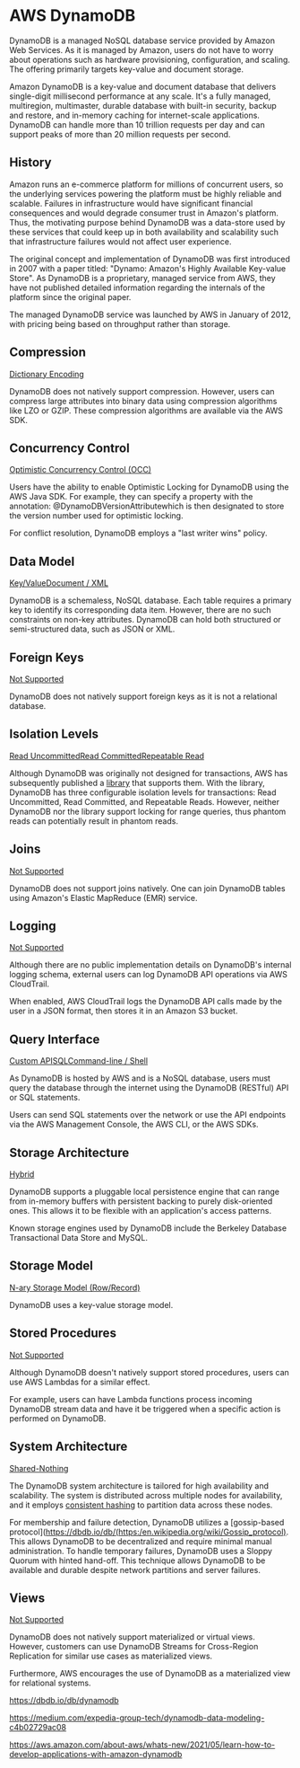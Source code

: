 # AWS DynamoDB

DynamoDB is a managed NoSQL database service provided by Amazon Web Services. As it is managed by Amazon, users do not have to worry about operations such as hardware provisioning, configuration, and scaling. The offering primarily targets key-value and document storage.

Amazon DynamoDB is a key-value and document database that delivers single-digit millisecond performance at any scale. It's a fully managed, multiregion, multimaster, durable database with built-in security, backup and restore, and in-memory caching for internet-scale applications. DynamoDB can handle more than 10 trillion requests per day and can support peaks of more than 20 million requests per second.

## History

Amazon runs an e-commerce platform for millions of concurrent users, so the underlying services powering the platform must be highly reliable and scalable. Failures in infrastructure would have significant financial consequences and would degrade consumer trust in Amazon's platform. Thus, the motivating purpose behind DynamoDB was a data-store used by these services that could keep up in both availability and scalability such that infrastructure failures would not affect user experience.

The original concept and implementation of DynamoDB was first introduced in 2007 with a paper titled: "Dynamo: Amazon's Highly Available Key-value Store". As DynamoDB is a proprietary, managed service from AWS, they have not published detailed information regarding the internals of the platform since the original paper.

The managed DynamoDB service was launched by AWS in January of 2012, with pricing being based on throughput rather than storage.

## Compression

[Dictionary Encoding](https://dbdb.io/browse?compression=dictionary-encoding)

DynamoDB does not natively support compression. However, users can compress large attributes into binary data using compression algorithms like LZO or GZIP.
These compression algorithms are available via the AWS SDK.

## Concurrency Control

[Optimistic Concurrency Control (OCC)](https://dbdb.io/browse?concurrency-control=optimistic-concurrency-control-occ)

Users have the ability to enable Optimistic Locking for DynamoDB using the AWS Java SDK. For example, they can specify a property with the annotation: @DynamoDBVersionAttributewhich is then designated to store the version number used for optimistic locking.

For conflict resolution, DynamoDB employs a "last writer wins" policy.

## Data Model

[Key/Value](https://dbdb.io/browse?data-model=keyvalue)[Document / XML](https://dbdb.io/browse?data-model=document-xml)

DynamoDB is a schemaless, NoSQL database. Each table requires a primary key to identify its corresponding data item. However, there are no such constraints on non-key attributes.
DynamoDB can hold both structured or semi-structured data, such as JSON or XML.

## Foreign Keys

[Not Supported](https://dbdb.io/browse?foreign-keys=not-supported)

DynamoDB does not natively support foreign keys as it is not a relational database.

## Isolation Levels

[Read Uncommitted](https://dbdb.io/browse?isolation-levels=read-uncommitted)[Read Committed](https://dbdb.io/browse?isolation-levels=read-committed)[Repeatable Read](https://dbdb.io/browse?isolation-levels=repeatable-read)

Although DynamoDB was originally not designed for transactions, AWS has subsequently published a [library](https://github.com/awslabs/dynamodb-transactions) that supports them. With the library, DynamoDB has three configurable isolation levels for transactions: Read Uncommitted, Read Committed, and Repeatable Reads. However, neither DynamoDB nor the library support locking for range queries, thus phantom reads can potentially result in phantom reads.

## Joins

[Not Supported](https://dbdb.io/browse?joins=not-supported)

DynamoDB does not support joins natively. One can join DynamoDB tables using Amazon's Elastic MapReduce (EMR) service.

## Logging

[Not Supported](https://dbdb.io/browse?logging=not-supported)

Although there are no public implementation details on DynamoDB's internal logging schema, external users can log DynamoDB API operations via AWS CloudTrail.

When enabled, AWS CloudTrail logs the DynamoDB API calls made by the user in a JSON format, then stores it in an Amazon S3 bucket.

## Query Interface

[Custom API](https://dbdb.io/browse?query-interface=custom-api)[SQL](https://dbdb.io/browse?query-interface=sql)[Command-line / Shell](https://dbdb.io/browse?query-interface=command-line-shell)

As DynamoDB is hosted by AWS and is a NoSQL database, users must query the database through the internet using the DynamoDB (RESTful) API or SQL statements.

Users can send SQL statements over the network or use the API endpoints via the AWS Management Console, the AWS CLI, or the AWS SDKs.

## Storage Architecture

[Hybrid](https://dbdb.io/browse?storage-architecture=hybrid)

DynamoDB supports a pluggable local persistence engine that can range from in-memory buffers with persistent backing to purely disk-oriented ones. This allows it to be flexible with an application's access patterns.

Known storage engines used by DynamoDB include the Berkeley Database Transactional Data Store and MySQL.

## Storage Model

[N-ary Storage Model (Row/Record)](https://dbdb.io/browse?storage-model=n-ary-storage-model-rowrecord)

DynamoDB uses a key-value storage model.

## Stored Procedures

[Not Supported](https://dbdb.io/browse?stored-procedures=not-supported)

Although DynamoDB doesn't natively support stored procedures, users can use AWS Lambdas for a similar effect.

For example, users can have Lambda functions process incoming DynamoDB stream data and have it be triggered when a specific action is performed on DynamoDB.

## System Architecture

[Shared-Nothing](https://dbdb.io/browse?system-architecture=shared-nothing)

The DynamoDB system architecture is tailored for high availability and scalability. The system is distributed across multiple nodes for availability, and it employs [consistent hashing](https://en.wikipedia.org/wiki/Consistent_hashing) to partition data across these nodes.

For membership and failure detection, DynamoDB utilizes a [gossip-based protocol](https://dbdb.io/db/(https:/en.wikipedia.org/wiki/Gossip_protocol). This allows DynamoDB to be decentralized and require minimal manual administration. To handle temporary failures, DynamoDB uses a Sloppy Quorum with hinted hand-off. This technique allows DynamoDB to be available and durable despite network partitions and server failures.

## Views

[Not Supported](https://dbdb.io/browse?views=not-supported)

DynamoDB does not natively support materialized or virtual views. However, customers can use DynamoDB Streams for Cross-Region Replication for similar use cases as materialized views.

Furthermore, AWS encourages the use of DynamoDB as a materialized view for relational systems.

https://dbdb.io/db/dynamodb

https://medium.com/expedia-group-tech/dynamodb-data-modeling-c4b02729ac08

https://aws.amazon.com/about-aws/whats-new/2021/05/learn-how-to-develop-applications-with-amazon-dynamodb
